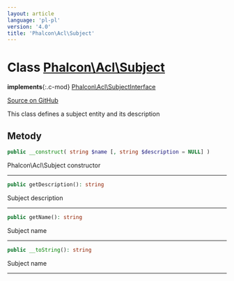 ```yaml
---
layout: article
language: 'pl-pl'
version: '4.0'
title: 'Phalcon\Acl\Subject'
---
```

# Class [Phalcon\Acl\Subject](api/Phalcon_Acl_Subject)

**implements**{:.c-mod} [Phalcon\Acl\SubjectInterface](api/Phalcon_Acl_SubjectInterface)

<a href="https://github.com/phalcon/cphalcon/tree/v4.0.0/phalcon/acl/subject.zep" class="btn btn-default btn-sm">Source on GitHub</a>

This class defines a subject entity and its description

## Metody

```php
public __construct( string $name [, string $description = NULL] )
```

Phalcon\Acl\Subject constructor

* * *

```php
public getDescription(): string
```

Subject description

* * *

```php
public getName(): string
```

Subject name

* * *

```php
public __toString(): string
```

Subject name

* * *